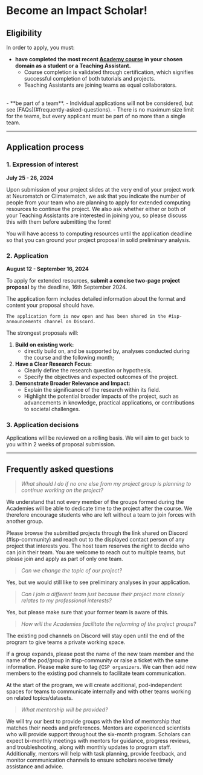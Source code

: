 # Become an Impact Scholar!

## **Eligibility**
In order to apply, you must:
- **have completed the most recent [Academy course](https://neuromatch.io/courses/) in your chosen domain as a student or a Teaching Assistant.** 
  - Course completion is validated through certification, which signifies successful completion of both tutorials and projects. 
  - Teaching Assistants are joining teams as equal collaborators.
<br>
- **be part of a team**. 
  - Individual applications will not be considered, but see [FAQs](#frequently-asked-questions).
  - There is no maximum size limit for the teams, but every applicant must be part of no more than a single team. 


---
## **Application process**
### 1. Expression of interest 
**July 25 - 26, 2024** 

Upon submission of your project slides at the very end of your project work at Neuromatch or Climatematch, we ask that you indicate the number of people from your team who are planning to apply for extended computing resources to continue the project. We also ask whether either or both of your Teaching Assistants are interested in joining you, so please discuss this with them before submitting the form!

You will have access to computing resources until the application deadline so that you can ground your project proposal in solid preliminary analysis.


###  2. Application
**August 12 - September 16, 2024**

To apply for extended resources, **submit a concise two-page project proposal** by the deadline, 16th September 2024. 

The application form includes detailed information about the format and content your proposal should have.

```{important}
The application form is now open and has been shared in the #isp-announcements channel on Discord.
```


The strongest proposals will:

1. **Build on existing work:**
   - directly build on, and be supported by, analyses conducted during the course and the following month; 
2. **Have a Clear Research Focus:**
   - Clearly define the research question or hypothesis.
   - Specify the objectives and expected outcomes of the project.
3. **Demonstrate Broader Relevance and Impact:**
   - Explain the significance of the research within its field.
   - Highlight the potential broader impacts of the project, such as advancements in knowledge, practical applications, or contributions to societal challenges.


###  3. Application decisions
Applications will be reviewed on a rolling basis. We will aim to get back to you within 2 weeks of proposal submission.

---
## **Frequently asked questions**
> *What should I do if no one else from my project group is planning to continue working on the project?*

We understand that not every member of the groups formed during the Academies will be able to dedicate time to the project after the course. We therefore encourage students who are left without a team to join forces with another group.

Please browse the submitted projects through the link shared on Discord (#isp-community) and reach out to the displayed contact person of any project that interests you. The host team reserves the right to decide who can join their team. You are welcome to reach out to multiple teams, but please join and apply as part of only one team.

> *Can we change the topic of our project?*

Yes, but we would still like to see preliminary analyses in your application.

> *Can I join a different team just because their project more closely relates to my professional interests?*

Yes, but please make sure that your former team is aware of this.

> *How will the Academies facilitate the reforming of the project groups?*

The existing pod channels on Discord will stay open until the end of the program to give teams a private working space.

If a group expands, please post the name of the new team member and the name of the pod/group in #isp-community or raise a ticket with the same information. Please make sure to tag `@ISP organizers`. We can then add new members to the existing pod channels to facilitate team communication.

At the start of the program, we will create additional, pod-independent spaces for teams to communicate internally and with other teams working on related topics/datasets.

> *What mentorship will be provided?*

We will try our best to provide groups with the kind of mentorship that matches their needs and preferences. 
Mentors are experienced scientists who will provide support throughout the six-month program. Scholars can expect bi-monthly meetings with mentors for guidance, progress reviews, and troubleshooting, along with monthly updates to program staff. Additionally, mentors will help with task planning, provide feedback, and monitor communication channels to ensure scholars receive timely assistance and advice. 


